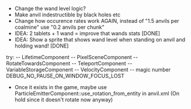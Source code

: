 - Change the wand level logic?
- Make anvil indestructible by black holes etc
- Change how occurence rates work AGAIN, instead of "1.5 anvils per coalmine" use "0.2 anvils per chunk"
- IDEA: 2 tablets + 1 wand = improve that wands stats [DONE]
- IDEA: Show a sprite that shows wand level when standing on anvil and holding wand! [DONE]

try:
-- LifetimeComponent
-- PixelSceneComponent
-- RotateTowardsComponent
-- TeleportComponent
-- VariableStorageComponent
-- VelocityComponent
-- magic number DEBUG_NO_PAUSE_ON_WINDOW_FOCUS_LOST


- Once it exists in the game, maybe use ParticleEmitterComponent::use_rotation_from_entity in anvil.xml
  (On hold since it doesn't rotate now anyway)
